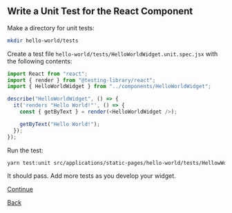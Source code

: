 ## Write a Unit Test for the React Component

Make a directory for unit tests:

```sh
mkdir hello-world/tests
```

Create a test file `hello-world/tests/HelloWorldWidget.unit.spec.jsx` with the following contents:

```javascript
import React from "react";
import { render } from "@testing-library/react";
import { HelloWorldWidget } from "../components/HelloWorldWidget";

describe("HelloWorldWidget", () => {
  it('renders "Hello World!"', () => {
    const { getByText } = render(<HelloWorldWidget />);

    getByText("Hello World!");
  });
});
```

Run the test:

```sh
yarn test:unit src/applications/static-pages/hello-world/tests/HellowWorldWidget.unit.spec.jsx
```

It should pass. Add more tests as you develop your widget.

[Continue]()

[Back]()
